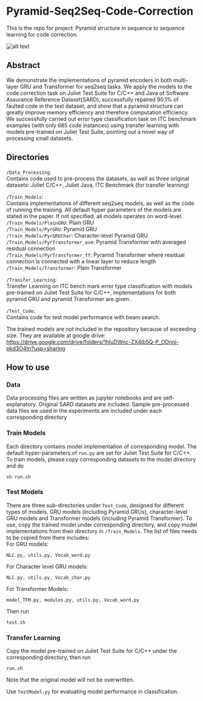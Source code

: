 # Pyramid-Seq2Seq-Code-Correction
This is the repo for project: Pyramid structure in sequence to sequence learning for code correction. 

![alt text](https://github.com/b19e93n/Pyramid-Seq2Seq-Code-Correction/blob/master/Pyramid_Encoder.png)

## Abstract
We demonstrate the implementations of pyramid encoders in both multi-layer GRU and Transformer for seq2seq tasks. We apply the models to the code correction task on Juliet Test Suite for C/C++ and Java of Software Assurance Reference Dataset(SARD), successfully repaired 90.1% of faulted code in the test dataset, and show that a pyramid structure can greatly improve memory efficiency and therefore computation efficiency. We successfully carried out error type classification task on ITC benchmark examples (with only 685 code instances) using transfer learning with models pre-trained on Juliet Test Suite, pointing out a novel way of processing small datasets.

## Directories

`/Data_Processing`:  
Contains code used to pre-process the datasets, as well as three original datasets: Juliet C/C++, Juliet Java, ITC Benchmark (for transfer learning)

`/Train_Models`:  
Contains implementations of different seq2seq models, as well as the code of running the training. All default hyper parameters of the models are stated in the paper. If not specified, all models operates on word-level.  
`/Train_Models/PlainGRU`: Plain GRU  
`/Train_Models/PyrGRU`: Pyramid GRU  
`/Train_Models/PyrGRUChar`: Character-level Pyramid GRU  
`/Train_Models/PyrTransformer_ave`: Pyramid Transformer with averaged residual connection  
`/Train_Models/PyrTransformer_ff`: Pyramid Transformer where residual connection is connected with a linear layer to reduce length  
`/Train_Models/Transformer`: Plain Transformer

`/Transfer_Learning`:  
Transfer Learning on ITC bench mark error type classification with models pre-trained on Juliet Test Suite for C/C++, implementations for both pyramid GRU and pyramid Transformer are given.

`/Test_Code`:  
Contains code for test model performance with beam search.

The trained models are not included in the repository because of exceeding size. They are available at google drive: https://drive.google.com/drive/folders/1hIuDWnc-ZX4jb5Q-P_ODnnj-pkd3O4tn?usp=sharing

## How to use

### Data

Data processing files are written as jupyter notebooks and are self-explanatory. Original SARD datasets are included. Sample pre-processed data files we used in the experiments are included under each corresponding directory

### Train Models

Each directory contains model implementation of corresponding model. The default hyper-parameters of `run.py` are set for Juliet Test Suite for C/C++. To train models, please copy corresponding datasets to the model directory and do

```
sh run.sh
```

### Test Models
 
 There are three sub-directories under `Test_Code`, designed for different types of models. GRU models (including Pyramid GRUs), character-level GRU models and Transformer models (including Pyramid Transformer). To use, copy the trained model under corresponding directory, and copy model implementations from their directory in `/Train_Models`. The list of files needs to be copied from there includes:  
 For GRU models:
 ```
 NLC.py, utils.py, Vocab_word.py
 ```
 For Character level GRU models:
 ```
 NLC.py, utils.py, Vocab_char.py
 ```
 For Transformer Models:
 ```
 model_TFM.py, modules.py, utils.py, Vocab_word.py
 ```
 
 Then run 
 ```
 test.sh
 ```
 
 ### Transfer Learning
 
Copy the model pre-trained on Juliet Test Suite for C/C++ under the corresponding directory, then run
 
 ```
 run.sh
 ```
 
 Note that the original model will not be overwritten.
 
 Use `TestModel.py` for evaluating model performance in classification.

